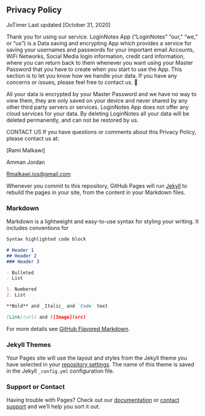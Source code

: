 ## Privacy Policy

JoTimer Last updated [October 31, 2020]

Thank you for using our service. LoginNotes App (“LoginNotes” “our,” “we,” or “us”) is a Data saving and encrypting App which provides a service for saving your usernames and passwords for your important email Accounts, WiFi Networks, Social Media login information, credit card information, where you can return back to them whenever you want using your Master Password that you have to create when you start to use the App. This section is to let you know how we handle your data. If you have any concerns or issues, please feel free to contact us. 

All your data is encrypted by your Master Password and we have no way to view them, they are only saved on your device and never shared by any other third party servers or services. LoginNotes App does not offer any cloud services for your data. By deleting LoginNotes all your data will be deleted permanently, and can not be restored by us.

CONTACT US If you have questions or comments about this Privacy Policy, please contact us at:

[Rami Malkawi]

Amman Jordan

Rmalkawi.ios@gmail.com

Whenever you commit to this repository, GitHub Pages will run [Jekyll](https://jekyllrb.com/) to rebuild the pages in your site, from the content in your Markdown files.

### Markdown

Markdown is a lightweight and easy-to-use syntax for styling your writing. It includes conventions for

```markdown
Syntax highlighted code block

# Header 1
## Header 2
### Header 3

- Bulleted
- List

1. Numbered
2. List

**Bold** and _Italic_ and `Code` text

[Link](url) and ![Image](src)
```

For more details see [GitHub Flavored Markdown](https://guides.github.com/features/mastering-markdown/).

### Jekyll Themes

Your Pages site will use the layout and styles from the Jekyll theme you have selected in your [repository settings](https://github.com/Ramimalkawi/JoTimer/settings). The name of this theme is saved in the Jekyll `_config.yml` configuration file.

### Support or Contact

Having trouble with Pages? Check out our [documentation](https://docs.github.com/categories/github-pages-basics/) or [contact support](https://github.com/contact) and we’ll help you sort it out.
